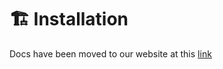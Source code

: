 # 🏗️ Installation

Docs have been moved to our website at this [link](https://tomatophp.com/en/open-source/filament-translations)
